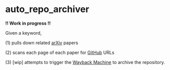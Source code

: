 # auto_repo_archiver

**!! Work in progress !!**

Given a keyword, 

(1) pulls down related [arXiv](https://arxiv.org/) papers 

(2) scans each page of each paper for [GitHub](https://github.com) URLs

(3) [wip] attempts to trigger the [Wayback Machine](https://archive.org/web/) to archive the repository.
